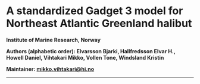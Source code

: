
# A standardized Gadget 3 model for Northeast Atlantic Greenland halibut

**Institute of Marine Research, Norway**

**Authors (alphabetic order): Elvarsson Bjarki, Hallfredsson Elvar H.,
Howell Daniel, Vihtakari Mikko, Vollen Tone, Windsland Kristin**

**Maintainer: <mikko.vihtakari@hi.no>**

------------------------------------------------------------------------
